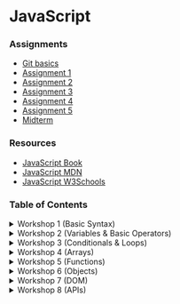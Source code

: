 # JavaScript


### Assignments

- [Git basics](https://www.youtube.com/watch?v=mJ-qvsxPHpY)
- [Assignment 1](https://classroom.github.com/a/3vyGO5BO)
- [Assignment 2](https://classroom.github.com/a/UAOl5SAV)
- [Assignment 3](https://classroom.github.com/a/uKacETOn)
- [Assignment 4](https://classroom.github.com/a/ioA8N2Cp)
- [Assignment 5](https://classroom.github.com/a/SUHNlOlQ)
- [Midterm](https://classroom.github.com/a/37plXKrq)


### Resources
- [JavaScript Book](https://1drv.ms/b/s!AmZJMrBsKhiOh8UDJDRDATZCy9M9VA?e=nbPyH9)
- [JavaScript MDN](https://developer.mozilla.org/en-US/docs/Learn/JavaScript)
- [JavaScript W3Schools](https://www.w3schools.com/js/default.asp)



### Table of Contents

<details>
    <summary>Workshop 1 (Basic Syntax)</summary>
    <br>
    <ul>
        <li>How javascript works</li>
        <li>Working with values</li>
        <li>Printing to the terminal / console</li>
    </ul>
</details>


<details>
    <summary>Workshop 2 (Variables & Basic Operators)</summary>
    <br>
    <ul>
        <li>Variables (let, const)</li>
        <li>Naming conventions</li>
        <li>Storing data</li>
        <li>Data Types (string; number; bool; null; undefined)</li>
        <li>Math Operators</li>
        <li>Comparison Operators</li>
        <li>Assignment Operators</li>
        <li>Type casting</li>
        <li>Comments</li>
    </ul>
</details>


<details>
    <summary>Workshop 3 (Conditionals & Loops)</summary>
    <br>
    <ul>
        <li>Conditionals (if; else; else if)</li>
        <li>Logical Operators (&&; ||; !)</li>
        <li>While Loop</li>
        <li>Do While Loop</li>
        <li>For Loop</li>
        <li>Infinite Loops</li>
    </ul>
</details>


<details>
    <summary>Workshop 4 (Arrays)</summary>
    <br>
    <ul>
        <li>Arrays</li>
        <li>Index</li>
        <li>Manipulating Array elements</li>
        <li>Array methods</li>
        <li>Sotring Arrays</li>
    </ul>
</details>

<details>
    <summary>Workshop 5 (Functions)</summary>
    <br>
    <ul>
        <li>Defining Functions</li>
        <li>Function Parameters</li>
        <li>Returning Values</li>
        <li>Default Parameters</li>
        <li>Arrow Functions</li>
        <li>Function Expressions</li>
        <li>Higher Order Functions</li>
    </ul>
</details>

<details>
    <summary>Workshop 6 (Objects)</summary>
    <br>
    <ul>
        <li>Creating Objects</li>
        <li>Accessing Object Properties</li>
        <li>Modifying Object Properties</li>
        <li>Nested Objects</li>
        <li>Deleting Properties</li>
        <li>Iterating Over Objects</li>
    </ul>
</details>


<details>
    <summary>Workshop 7 (DOM)</summary>
    <br>
    <ul>
        <li>What is the DOM</li>
        <li>Accessing Elements</li>
        <li>Manipulating Elements</li>
        <li>Creating Elements</li>
        <li>Event Listeners</li>
        <li>Event Propagation</li>
    </ul>
</details>

<details>
    <summary>Workshop 8 (APIs)</summary>
    <br>
    <ul>
        <li>What is an API</li>
        <li>Making API Requests</li>
        <li>Handling API Responses</li>
        <li>Working with JSON</li>
        <li>Asynchronous JavaScript</li>
        <li>Promises</li>
        <li>Async/Await</li>
    </ul>
</details>